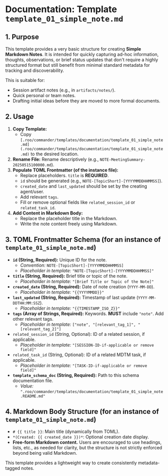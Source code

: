 # Documentation: Template `template_01_simple_note.md`

## 1. Purpose

This template provides a very basic structure for creating **Simple Markdown Notes**. It is intended for quickly capturing ad-hoc information, thoughts, observations, or brief status updates that don't require a highly structured format but still benefit from minimal standard metadata for tracking and discoverability.

This is suitable for:
*   Session artifact notes (e.g., in `artifacts/notes/`).
*   Quick personal or team notes.
*   Drafting initial ideas before they are moved to more formal documents.

## 2. Usage

1.  **Copy Template:**
    *   Copy `[.roo/commander/templates/documentation/template_01_simple_note.md](.roo/commander/templates/documentation/template_01_simple_note.md)` to the desired location.
2.  **Rename File:** Rename descriptively (e.g., `NOTE-MeetingSummary-20250515100000.md`).
3.  **Populate TOML Frontmatter (of the instance file):**
    *   Replace placeholders. `title` is **REQUIRED**.
    *   `id` should be generated (e.g., `NOTE-[TopicShort]-[YYYYMMDDHHMMSS]`).
    *   `created_date` and `last_updated` should be set by the creating agent/user.
    *   Add relevant `tags`.
    *   Fill or remove optional fields like `related_session_id` or `related_task_id`.
4.  **Add Content in Markdown Body:**
    *   Replace the placeholder title in the Markdown.
    *   Write the note content freely using Markdown.

## 3. TOML Frontmatter Schema (for an instance of `template_01_simple_note.md`)

*   **`id` (String, Required):** Unique ID for the note.
    *   *Convention:* `NOTE-[TopicShort]-[YYYYMMDDHHMMSS]`
    *   *Placeholder in template:* `"NOTE-[TopicShort]-[YYYYMMDDHHMMSS]"`
*   **`title` (String, Required):** Brief title or topic of the note.
    *   *Placeholder in template:* `"[Brief Title or Topic of the Note]"`
*   **`created_date` (String, Required):** Date of note creation (`YYYY-MM-DD`).
    *   *Placeholder in template:* `"{{YYYYMMDD}}"`
*   **`last_updated` (String, Required):** Timestamp of last update (`YYYY-MM-DDTHH:MM:SSZ`).
    *   *Placeholder in template:* `"{{TIMESTAMP_ISO_Z}}"`
*   **`tags` (Array of Strings, Required):** Keywords. **MUST** include `"note"`. Add other relevant tags.
    *   *Placeholder in template:* `["note", "[relevant_tag_1]", "[relevant_tag_2]"]`
*   `related_session_id` (String, Optional): ID of a related session, if applicable.
    *   *Placeholder in template:* `"[SESSION-ID-if-applicable or remove field]"`
*   `related_task_id` (String, Optional): ID of a related MDTM task, if applicable.
    *   *Placeholder in template:* `"[TASK-ID-if-applicable or remove field]"`
*   **`template_schema_doc` (String, Required):** Path to this schema documentation file.
    *   *Value:* `".roo/commander/templates/documentation/template_01_simple_note.README.md"`

## 4. Markdown Body Structure (for an instance of `template_01_simple_note.md`)

*   `# {{ title }}`: Main title (dynamically from TOML).
*   `*(Created: {{ created_date }})*`: Optional creation date display.
*   **Free-form Markdown content.** Users are encouraged to use headings, lists, etc., as needed for clarity, but the structure is not strictly enforced beyond being valid Markdown.

This template provides a lightweight way to create consistently metadata-tagged notes.